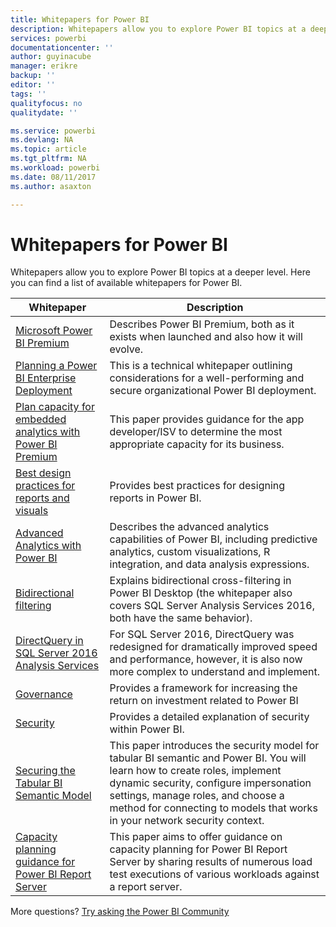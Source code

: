 ```yaml
---
title: Whitepapers for Power BI
description: Whitepapers allow you to explore Power BI topics at a deeper level.
services: powerbi
documentationcenter: ''
author: guyinacube
manager: erikre
backup: ''
editor: ''
tags: ''
qualityfocus: no
qualitydate: ''

ms.service: powerbi
ms.devlang: NA
ms.topic: article
ms.tgt_pltfrm: NA
ms.workload: powerbi
ms.date: 08/11/2017
ms.author: asaxton

---
```

# Whitepapers for Power BI
Whitepapers allow you to explore Power BI topics at a deeper level. Here you can find a list of available whitepapers for Power BI.

| Whitepaper | Description |
| --- | --- |
| [Microsoft Power BI Premium](https://aka.ms/pbipremiumwhitepaper) |Describes Power BI Premium, both as it exists when launched and also how it will evolve. |
| [Planning a Power BI Enterprise Deployment](https://aka.ms/pbienterprisedeploy) |This is a technical whitepaper outlining considerations for a well-performing and secure organizational Power BI deployment. |
| [Plan capacity for embedded analytics with Power BI Premium](https://aka.ms/pbiewhitepaper) |This paper provides guidance for the app developer/ISV to determine the most appropriate capacity for its business. |
| [Best design practices for reports and visuals](powerbi-service-visualization-best-practices.md) |Provides best practices for designing reports in Power BI. |
| [Advanced Analytics with Power BI](https://info.microsoft.com/advanced-analytics-with-power-bi.html?Is=Website) |Describes the advanced analytics capabilities of Power BI, including predictive analytics, custom visualizations, R integration, and data analysis expressions. |
| [Bidirectional filtering](powerbi-desktop-bidirectional-filtering.md) |Explains bidirectional cross-filtering in Power BI Desktop (the whitepaper also covers SQL Server Analysis Services 2016, both have the same behavior). |
| [DirectQuery in SQL Server 2016 Analysis Services](https://blogs.msdn.microsoft.com/analysisservices/2017/04/06/directquery-in-sql-server-2016-analysis-services-whitepaper/) |For SQL Server 2016, DirectQuery was redesigned for dramatically improved speed and performance, however, it is also now more complex to understand and implement. |
| [Governance](service-admin-governance.md) |Provides a framework for increasing the return on investment related to Power BI |
| [Security](service-admin-power-bi-security.md) |Provides a detailed explanation of security within Power BI. |
| [Securing the Tabular BI Semantic Model](http://download.microsoft.com/download/D/2/0/D20E1C5F-72EA-4505-9F26-FEF9550EFD44/Securing%20the%20Tabular%20BI%20Semantic%20Model.docx) |This paper introduces the security model for tabular BI semantic and Power BI. You will learn how to create roles, implement dynamic security, configure impersonation settings, manage roles, and choose a method for connecting to models that works in your network security context. |
| [Capacity planning guidance for Power BI Report Server](report-server/reportserver-capacity-planning.md) |This paper aims to offer guidance on capacity planning for Power BI Report Server by sharing results of numerous load test executions of various workloads against a report server. |

More questions? [Try asking the Power BI Community](http://community.powerbi.com/)

